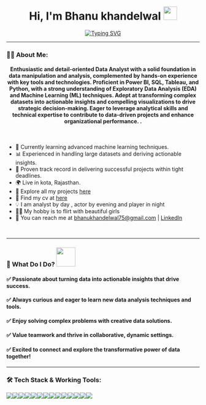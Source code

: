 
<h1 align="center">Hi, I'm Bhanu khandelwal <img src="https://media.giphy.com/media/hvRJCLFzcasrR4ia7z/giphy.gif" width="35"></h1>

[<div align="center">![Typing SVG](https://readme-typing-svg.demolab.com?font=Fira+Code&weight=800&pause=1000&color=00ffff&background=B3FFE500&center=true&random=false&width=435&lines=Data+Analyst+Enthusiast+📊;Turning+Data+into+Actionable+Insights+💡)</div>](https://git.io/typing-svg)
<hr>

### 👨‍💻 About Me:

<h4 align="center">
  Enthusiastic and detail-oriented Data Analyst with a solid foundation in data manipulation and analysis, complemented by hands-on experience with key tools and technologies. Proficient in Power BI, SQL, Tableau, and Python, with a strong understanding of Exploratory Data Analysis (EDA) and Machine Learning (ML) techniques. Adept at transforming complex datasets into actionable insights and compelling visualizations to drive strategic decision-making. Eager to leverage analytical skills and technical expertise to contribute to data-driven projects and enhance organizational performance.
.</h4>
<br/>

- 🌱 Currently learning advanced machine learning techniques.
- 📊 Experienced in handling large datasets and deriving actionable insights.
- 💼 Proven track record in delivering successful projects within tight deadlines.
- 🌍 Live in kota, Rajasthan.
- 📂 Explore all my projects [here](https://github.com/bhanukhandelwal75?tab=repositories) 
- 🔗 Find my cv at [here](https://drive.google.com/file/d/1BAhsYT_03-sehF8pA-gLFDVf_VhIjrfp/view?usp=drive_link)
- 💡 I am analyst by day , actor by evening and player in night
- 👨‍💻 My hobby is to flirt with beautiful girls
- 📧 You can reach me at [bhanukhandelwal75@gmail.com](mailto:bhanukhandelwal75@gmail.com) | [LinkedIn](https://www.linkedin.com/in/bhanu-khandelwal-59a3ab132/) 
  
<br />
<hr>

### 🚀 What Do I Do? <img src="https://media.giphy.com/media/Y4ak9Ki2GZCbJxAnJD/giphy.gif" width="50">

<h4>✅ Passionate about turning data into actionable insights that drive success.</h4>
<h4>✅ Always curious and eager to learn new data analysis techniques and tools.</h4>
<h4>✅ Enjoy solving complex problems with creative data solutions.</h4>
<h4>✅ Value teamwork and thrive in collaborative, dynamic settings.</h4>
<h4>✅ Excited to connect and explore the transformative power of data together!</h4>

<hr>

### 🛠️ Tech Stack & Working Tools:
<p>
<div align="center" style="display: flex; flex-wrap: wrap;">
<img src="https://img.shields.io/badge/python-%233776AB.svg?style=for-the-badge&logo=python&logoColor=white" />
<img src="https://img.shields.io/badge/sql-%230072C6.svg?style=for-the-badge&logo=sql&logoColor=white" />
<img src="https://img.shields.io/badge/mysql-%234F5D95.svg?style=for-the-badge&logo=mysql&logoColor=white" />
<img src="https://img.shields.io/badge/pandas-%23150458.svg?style=for-the-badge&logo=pandas&logoColor=white" />
<img src="https://img.shields.io/badge/numpy-%23013243.svg?style=for-the-badge&logo=numpy&logoColor=white" />
<img src="https://img.shields.io/badge/jupyter-%23F37626.svg?style=for-the-badge&logo=jupyter&logoColor=white" />
<img src="https://img.shields.io/badge/mongodb-%2347A248.svg?style=for-the-badge&logo=mongodb&logoColor=white" />
<img src="https://img.shields.io/badge/selenium-%234B9ED1.svg?style=for-the-badge&logo=selenium&logoColor=white" />
<img src="https://img.shields.io/badge/seaborn-%231F77B4.svg?style=for-the-badge&logo=seaborn&logoColor=white" />
<img src="https://img.shields.io/badge/beautifulsoup-%233C5C5C.svg?style=for-the-badge&logo=beautifulsoup&logoColor=white" />
<img src="https://img.shields.io/badge/power_bi-F2C811?style=for-the-badge&logo=powerbi&logoColor=black" />
<img src="https://img.shields.io/badge/excel-217346?style=for-the-badge&logo=microsoft-excel&logoColor=white" />
<img src="https://img.shields.io/badge/visual_studio_code-0078D4?style=for-the-badge&logo=visual-studio-code&logoColor=white" />
<img src="https://img.shields.io/badge/github-181717?style=for-the-badge&logo=github&logoColor=white" />
</div>
</p>
